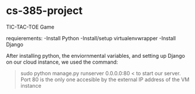 # cs-385-project

TIC-TAC-TOE Game

requierements:
-Install Python
-Install/setup virtualenvwrapper
-Install Django

After installing python, the enviornmental variables, and setting up Django on our cloud instance, we used the command:
> sudo python manage.py runserver 0.0.0.0:80 <
to start our server. Port 80 is the only one accesible by the external IP address of the VM instance

